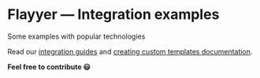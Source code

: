 # Flayyer — Integration examples

Some examples with popular technologies

Read our [integration guides](https://docs.flayyer.com/guides/get-started) and [creating custom templates documentation](https://docs.flayyer.com/docs).

**Feel free to contribute 😃**
